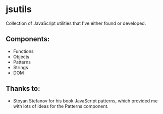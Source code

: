 jsutils
========

Collection of JavaScript utilities that I've either found or developed. 

Components:
-----------
- Functions
- Objects
- Patterns
- Strings
- DOM

Thanks to:
----------
- Stoyan Stefanov for his book JavaScript patterns, which provided me with lots of ideas for the Patterns component.

